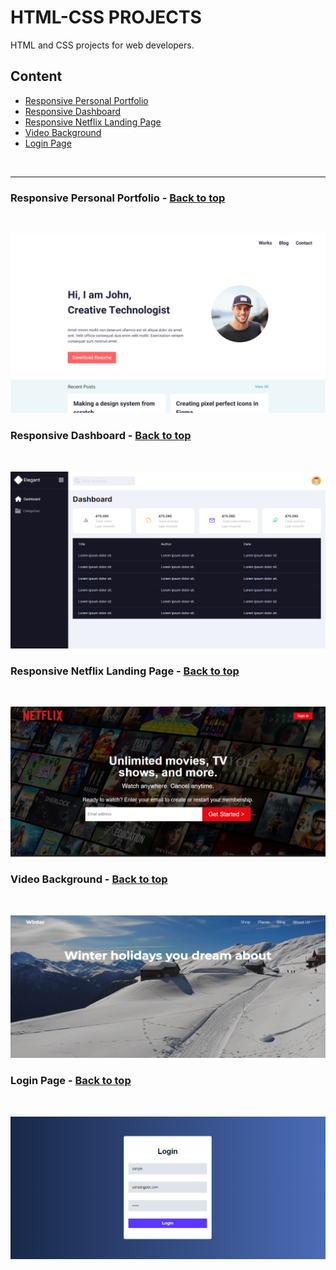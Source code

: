 # HTML-CSS PROJECTS

HTML and CSS projects for web developers.


<a name="content"></a>

## Content

* [Responsive Personal Portfolio](#portfolio)
* [Responsive Dashboard](#dashboard)
* [Responsive Netflix Landing Page](#netflix)
* [Video Background](#video-background)
* [Login Page](#login-page)

<br />
<hr />

<a name="portfolio"></a>

### Responsive Personal Portfolio - [Back to top](#content)

<br />

![Screenshot](./screenshots/portfolio.png)

<a name="dashboard"></a>

### Responsive Dashboard - [Back to top](#content)

<br />

![Screenshot](./screenshots/dashboard.png)

<a name="netflix"></a>

### Responsive Netflix Landing Page - [Back to top](#content)

<br />

![Screenshot](./screenshots/netflix.png)

<a name="video-background"></a>

### Video Background - [Back to top](#content)

<br />

![Screenshot](./screenshots/video-background.png)

<a name="login-page"></a>

### Login Page - [Back to top](#content)

<br />

![Screenshot](./screenshots/login-page.png)
